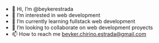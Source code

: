 - 👋 Hi, I’m @beykerestrada
- 👀 I’m interested in web development
- 🌱 I’m currently learning fullstack web development
- 💞️ I’m looking to collaborate on web development proyects
- 📫 How to reach me beyker.chirino.estrada@gmail.com

<!---
beykerestrada/beykerestrada is a ✨ special ✨ repository because its `README.md` (this file) appears on your GitHub profile.
You can click the Preview link to take a look at your changes.
--->

